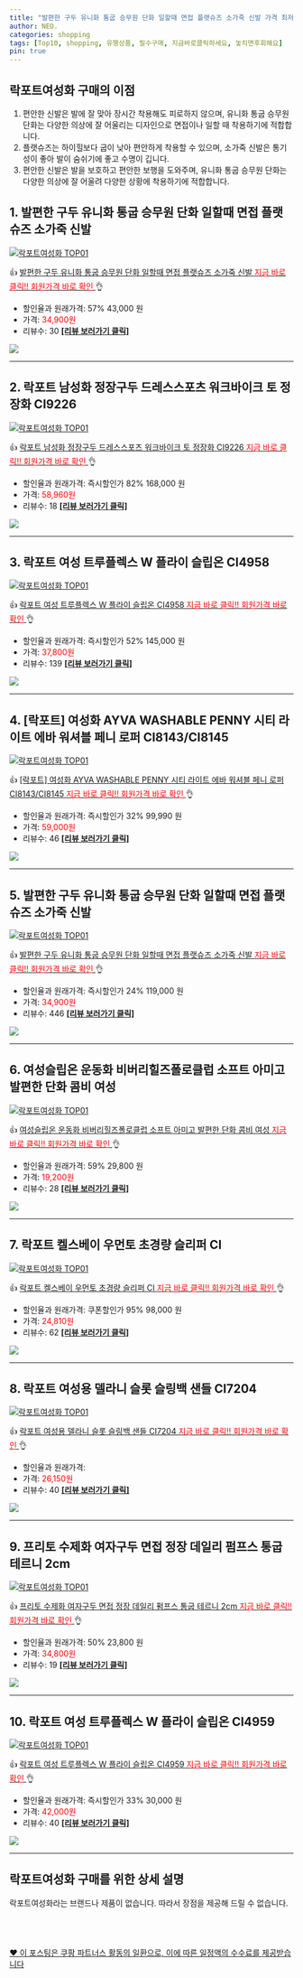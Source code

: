 ```yaml
---
title: "발편한 구두 유니화 통굽 승무원 단화 일할때 면접 플랫슈즈 소가죽 신발 가격 최저가 할인가 락포트여성화 최저가 추천 제품 비교"
author: NEO.
categories: shopping
tags: [Top10, shopping, 유행상품, 필수구매, 지금바로클릭하세요, 놓치면후회해요]
pin: true
---
```

## 락포트여성화 구매의 이점
1. 편안한 신발은 발에 잘 맞아 장시간 착용해도 피로하지 않으며, 유니화 통굽 승무원 단화는 다양한 의상에 잘 어울리는 디자인으로 면접이나 일할 때 착용하기에 적합합니다.
2. 플랫슈즈는 하이힐보다 굽이 낮아 편안하게 착용할 수 있으며, 소가죽 신발은 통기성이 좋아 발이 숨쉬기에 좋고 수명이 깁니다.
3. 편안한 신발은 발을 보호하고 편안한 보행을 도와주며, 유니화 통굽 승무원 단화는 다양한 의상에 잘 어울려 다양한 상황에 착용하기에 적합합니다.

   

## 1. 발편한 구두 유니화 통굽 승무원 단화 일할때 면접 플랫슈즈 소가죽 신발

[![락포트여성화 TOP01](https://thumbnail8.coupangcdn.com/thumbnails/remote/490x490ex/image/vendor_inventory/bd17/c6dfdf92e93d633c5b9d818666381d492d61f59ff63c1d1fc84946ade940.jpg)](https://link.coupang.com/re/AFFSDP?lptag=AF3617701&subid=GithubCoopas&pageKey=1858791475&traceid=V0-153&itemId=3159670083&vendorItemId=86839762560)


👍 [발편한 구두 유니화 통굽 승무원 단화 일할때 면접 플랫슈즈 소가죽 신발 <font color=red> 지금 바로 클릭!! 회원가격 바로 확인 </font> ](https://link.coupang.com/re/AFFSDP?lptag=AF3617701&subid=GithubCoopas&pageKey=1858791475&traceid=V0-153&itemId=3159670083&vendorItemId=86839762560) 👌 


- 할인율과 원래가격: 57%  43,000   원
- 가격: <span style='color:red'>34,900원</span>
- 리뷰수: 30  [**[리뷰 보러가기 클릭]**](https://link.coupang.com/re/AFFSDP?lptag=AF3617701&subid=GithubCoopas&pageKey=1858791475&traceid=V0-153&itemId=3159670083&vendorItemId=86839762560)

[![](/discount_price.png)](https://link.coupang.com/re/AFFSDP?lptag=AF3617701&subid=GithubCoopas&pageKey=1858791475&traceid=V0-153&itemId=3159670083&vendorItemId=86839762560)

---


   

## 2. 락포트 남성화 정장구두 드레스스포츠 워크바이크 토 정장화 CI9226

[![락포트여성화 TOP01](https://thumbnail10.coupangcdn.com/thumbnails/remote/490x490ex/image/retail/images/4944536482244452-403e4632-f577-482d-91d3-d8f9d04ac3ed.crdownload)](https://link.coupang.com/re/AFFSDP?lptag=AF3617701&subid=GithubCoopas&pageKey=6362242555&traceid=V0-153&itemId=13436187589&vendorItemId=80690697459)


👍 [락포트 남성화 정장구두 드레스스포츠 워크바이크 토 정장화 CI9226 <font color=red> 지금 바로 클릭!! 회원가격 바로 확인 </font> ](https://link.coupang.com/re/AFFSDP?lptag=AF3617701&subid=GithubCoopas&pageKey=6362242555&traceid=V0-153&itemId=13436187589&vendorItemId=80690697459) 👌 


- 할인율과 원래가격: 즉시할인가 82%  168,000   원
- 가격: <span style='color:red'>58,960원</span>
- 리뷰수: 18  [**[리뷰 보러가기 클릭]**](https://link.coupang.com/re/AFFSDP?lptag=AF3617701&subid=GithubCoopas&pageKey=6362242555&traceid=V0-153&itemId=13436187589&vendorItemId=80690697459)

[![](/discount_price.png)](https://link.coupang.com/re/AFFSDP?lptag=AF3617701&subid=GithubCoopas&pageKey=6362242555&traceid=V0-153&itemId=13436187589&vendorItemId=80690697459)

---


   

## 3. 락포트 여성 트루플렉스 W 플라이 슬립온 CI4958

[![락포트여성화 TOP01](https://thumbnail7.coupangcdn.com/thumbnails/remote/490x490ex/image/rs_quotation_api/eplbbyll/985c5aa8820d40e18987a4537977e599.jpg)](https://link.coupang.com/re/AFFSDP?lptag=AF3617701&subid=GithubCoopas&pageKey=5801044332&traceid=V0-153&itemId=9949665078&vendorItemId=77232882243)


👍 [락포트 여성 트루플렉스 W 플라이 슬립온 CI4958 <font color=red> 지금 바로 클릭!! 회원가격 바로 확인 </font> ](https://link.coupang.com/re/AFFSDP?lptag=AF3617701&subid=GithubCoopas&pageKey=5801044332&traceid=V0-153&itemId=9949665078&vendorItemId=77232882243) 👌 


- 할인율과 원래가격: 즉시할인가 52%  145,000   원
- 가격: <span style='color:red'>37,800원</span>
- 리뷰수: 139  [**[리뷰 보러가기 클릭]**](https://link.coupang.com/re/AFFSDP?lptag=AF3617701&subid=GithubCoopas&pageKey=5801044332&traceid=V0-153&itemId=9949665078&vendorItemId=77232882243)

[![](/discount_price.png)](https://link.coupang.com/re/AFFSDP?lptag=AF3617701&subid=GithubCoopas&pageKey=5801044332&traceid=V0-153&itemId=9949665078&vendorItemId=77232882243)

---


   

## 4. [락포트] 여성화 AYVA WASHABLE PENNY 시티 라이트 에바 워셔블 페니 로퍼 CI8143/CI8145

[![락포트여성화 TOP01](https://thumbnail8.coupangcdn.com/thumbnails/remote/490x490ex/image/vendor_inventory/2f00/806af8948a7b541d0094dbcca825d2a9611ccaf7a0f25164d324b1b8dd6b.jpg)](https://link.coupang.com/re/AFFSDP?lptag=AF3617701&subid=GithubCoopas&pageKey=7778978016&traceid=V0-153&itemId=21019625332&vendorItemId=88083010745)


👍 [[락포트] 여성화 AYVA WASHABLE PENNY 시티 라이트 에바 워셔블 페니 로퍼 CI8143/CI8145 <font color=red> 지금 바로 클릭!! 회원가격 바로 확인 </font> ](https://link.coupang.com/re/AFFSDP?lptag=AF3617701&subid=GithubCoopas&pageKey=7778978016&traceid=V0-153&itemId=21019625332&vendorItemId=88083010745) 👌 


- 할인율과 원래가격: 즉시할인가 32%  99,990   원
- 가격: <span style='color:red'>59,000원</span>
- 리뷰수: 46  [**[리뷰 보러가기 클릭]**](https://link.coupang.com/re/AFFSDP?lptag=AF3617701&subid=GithubCoopas&pageKey=7778978016&traceid=V0-153&itemId=21019625332&vendorItemId=88083010745)

[![](/discount_price.png)](https://link.coupang.com/re/AFFSDP?lptag=AF3617701&subid=GithubCoopas&pageKey=7778978016&traceid=V0-153&itemId=21019625332&vendorItemId=88083010745)

---


   

## 5. 발편한 구두 유니화 통굽 승무원 단화 일할때 면접 플랫슈즈 소가죽 신발

[![락포트여성화 TOP01](https://thumbnail8.coupangcdn.com/thumbnails/remote/490x490ex/image/vendor_inventory/16f8/6851d115d21b9985c1d2f8801bef5361c01ecfb352343131fd0549216d0d.jpg)](https://link.coupang.com/re/AFFSDP?lptag=AF3617701&subid=GithubCoopas&pageKey=1858791475&traceid=V0-153&itemId=3159670090&vendorItemId=86839762679)


👍 [발편한 구두 유니화 통굽 승무원 단화 일할때 면접 플랫슈즈 소가죽 신발 <font color=red> 지금 바로 클릭!! 회원가격 바로 확인 </font> ](https://link.coupang.com/re/AFFSDP?lptag=AF3617701&subid=GithubCoopas&pageKey=1858791475&traceid=V0-153&itemId=3159670090&vendorItemId=86839762679) 👌 


- 할인율과 원래가격: 즉시할인가 24%  119,000   원
- 가격: <span style='color:red'>34,900원</span>
- 리뷰수: 446  [**[리뷰 보러가기 클릭]**](https://link.coupang.com/re/AFFSDP?lptag=AF3617701&subid=GithubCoopas&pageKey=1858791475&traceid=V0-153&itemId=3159670090&vendorItemId=86839762679)

[![](/discount_price.png)](https://link.coupang.com/re/AFFSDP?lptag=AF3617701&subid=GithubCoopas&pageKey=1858791475&traceid=V0-153&itemId=3159670090&vendorItemId=86839762679)

---


   

## 6. 여성슬립온 운동화 비버리힐즈폴로클럽 소프트 아미고 발편한 단화 콤비 여성

[![락포트여성화 TOP01](https://thumbnail6.coupangcdn.com/thumbnails/remote/490x490ex/image/vendor_inventory/5744/c046e6199c468fadc98b4da57b145dbb3feedc58991cb26f5f00c9f5e13f.jpg)](https://link.coupang.com/re/AFFSDP?lptag=AF3617701&subid=GithubCoopas&pageKey=7798120227&traceid=V0-153&itemId=21113129042&vendorItemId=88277134747)


👍 [여성슬립온 운동화 비버리힐즈폴로클럽 소프트 아미고 발편한 단화 콤비 여성 <font color=red> 지금 바로 클릭!! 회원가격 바로 확인 </font> ](https://link.coupang.com/re/AFFSDP?lptag=AF3617701&subid=GithubCoopas&pageKey=7798120227&traceid=V0-153&itemId=21113129042&vendorItemId=88277134747) 👌 


- 할인율과 원래가격: 59%  29,800   원
- 가격: <span style='color:red'>19,200원</span>
- 리뷰수: 28  [**[리뷰 보러가기 클릭]**](https://link.coupang.com/re/AFFSDP?lptag=AF3617701&subid=GithubCoopas&pageKey=7798120227&traceid=V0-153&itemId=21113129042&vendorItemId=88277134747)

[![](/discount_price.png)](https://link.coupang.com/re/AFFSDP?lptag=AF3617701&subid=GithubCoopas&pageKey=7798120227&traceid=V0-153&itemId=21113129042&vendorItemId=88277134747)

---


   

## 7. 락포트 켈스베이 우먼토 초경량 슬리퍼 CI

[![락포트여성화 TOP01](https://thumbnail7.coupangcdn.com/thumbnails/remote/490x490ex/image/rs_quotation_api/t0ubxzy9/2982192d2d3b4362ab2d032bc72fd04d.JPG)](https://link.coupang.com/re/AFFSDP?lptag=AF3617701&subid=GithubCoopas&pageKey=6362242506&traceid=V0-153&itemId=13436187111&vendorItemId=80690696946)


👍 [락포트 켈스베이 우먼토 초경량 슬리퍼 CI <font color=red> 지금 바로 클릭!! 회원가격 바로 확인 </font> ](https://link.coupang.com/re/AFFSDP?lptag=AF3617701&subid=GithubCoopas&pageKey=6362242506&traceid=V0-153&itemId=13436187111&vendorItemId=80690696946) 👌 


- 할인율과 원래가격: 쿠폰할인가 95%  98,000   원
- 가격: <span style='color:red'>24,810원</span>
- 리뷰수: 62  [**[리뷰 보러가기 클릭]**](https://link.coupang.com/re/AFFSDP?lptag=AF3617701&subid=GithubCoopas&pageKey=6362242506&traceid=V0-153&itemId=13436187111&vendorItemId=80690696946)

[![](/discount_price.png)](https://link.coupang.com/re/AFFSDP?lptag=AF3617701&subid=GithubCoopas&pageKey=6362242506&traceid=V0-153&itemId=13436187111&vendorItemId=80690696946)

---


   

## 8. 락포트 여성용 델라니 슬롯 슬링백 샌들 CI7204

[![락포트여성화 TOP01](https://thumbnail10.coupangcdn.com/thumbnails/remote/490x490ex/image/retail/images/2022/02/03/10/5/a3955354-f60b-4d31-837b-18243003a573.jpg)](https://link.coupang.com/re/AFFSDP?lptag=AF3617701&subid=GithubCoopas&pageKey=6319945773&traceid=V0-153&itemId=13166394770&vendorItemId=80425092696)


👍 [락포트 여성용 델라니 슬롯 슬링백 샌들 CI7204 <font color=red> 지금 바로 클릭!! 회원가격 바로 확인 </font> ](https://link.coupang.com/re/AFFSDP?lptag=AF3617701&subid=GithubCoopas&pageKey=6319945773&traceid=V0-153&itemId=13166394770&vendorItemId=80425092696) 👌 


- 할인율과 원래가격: 
- 가격: <span style='color:red'>26,150원</span>
- 리뷰수: 40  [**[리뷰 보러가기 클릭]**](https://link.coupang.com/re/AFFSDP?lptag=AF3617701&subid=GithubCoopas&pageKey=6319945773&traceid=V0-153&itemId=13166394770&vendorItemId=80425092696)

[![](/discount_price.png)](https://link.coupang.com/re/AFFSDP?lptag=AF3617701&subid=GithubCoopas&pageKey=6319945773&traceid=V0-153&itemId=13166394770&vendorItemId=80425092696)

---


   

## 9. 프리토 수제화 여자구두 면접 정장 데일리 펌프스 통굽 테르니 2cm

[![락포트여성화 TOP01](https://thumbnail7.coupangcdn.com/thumbnails/remote/490x490ex/image/vendor_inventory/3616/dbf61a7a47c02977b8f5ddcd608acf195a8282c4b00cc68ac0612c3d1450.jpg)](https://link.coupang.com/re/AFFSDP?lptag=AF3617701&subid=GithubCoopas&pageKey=6439578043&traceid=V0-153&itemId=13933871320&vendorItemId=82873545331)


👍 [프리토 수제화 여자구두 면접 정장 데일리 펌프스 통굽 테르니 2cm <font color=red> 지금 바로 클릭!! 회원가격 바로 확인 </font> ](https://link.coupang.com/re/AFFSDP?lptag=AF3617701&subid=GithubCoopas&pageKey=6439578043&traceid=V0-153&itemId=13933871320&vendorItemId=82873545331) 👌 


- 할인율과 원래가격: 50%  23,800   원
- 가격: <span style='color:red'>34,800원</span>
- 리뷰수: 19  [**[리뷰 보러가기 클릭]**](https://link.coupang.com/re/AFFSDP?lptag=AF3617701&subid=GithubCoopas&pageKey=6439578043&traceid=V0-153&itemId=13933871320&vendorItemId=82873545331)

[![](/discount_price.png)](https://link.coupang.com/re/AFFSDP?lptag=AF3617701&subid=GithubCoopas&pageKey=6439578043&traceid=V0-153&itemId=13933871320&vendorItemId=82873545331)

---


   

## 10. 락포트 여성 트루플렉스 W 플라이 슬립온 CI4959

[![락포트여성화 TOP01](https://thumbnail6.coupangcdn.com/thumbnails/remote/490x490ex/image/rs_quotation_api/qobvcr4a/39f1a4a183b54c6eb2ae9e31593227b8.jpg)](https://link.coupang.com/re/AFFSDP?lptag=AF3617701&subid=GithubCoopas&pageKey=5801044194&traceid=V0-153&itemId=9949664424&vendorItemId=77232881684)


👍 [락포트 여성 트루플렉스 W 플라이 슬립온 CI4959 <font color=red> 지금 바로 클릭!! 회원가격 바로 확인 </font> ](https://link.coupang.com/re/AFFSDP?lptag=AF3617701&subid=GithubCoopas&pageKey=5801044194&traceid=V0-153&itemId=9949664424&vendorItemId=77232881684) 👌 


- 할인율과 원래가격: 즉시할인가 33%  30,000   원
- 가격: <span style='color:red'>42,000원</span>
- 리뷰수: 40  [**[리뷰 보러가기 클릭]**](https://link.coupang.com/re/AFFSDP?lptag=AF3617701&subid=GithubCoopas&pageKey=5801044194&traceid=V0-153&itemId=9949664424&vendorItemId=77232881684)

[![](/discount_price.png)](https://link.coupang.com/re/AFFSDP?lptag=AF3617701&subid=GithubCoopas&pageKey=5801044194&traceid=V0-153&itemId=9949664424&vendorItemId=77232881684)

---
## 락포트여성화 구매를 위한 상세 설명
락포트여성화라는 브랜드나 제품이 없습니다. 따라서 장점을 제공해 드릴 수 없습니다.<br><br><br><br><br> [ ❤  이 포스팅은 쿠팡 파트너스 활동의 일환으로, 이에 따른 일정액의 수수료를 제공받습니다](https://link.coupang.com/a/bcEFyh)